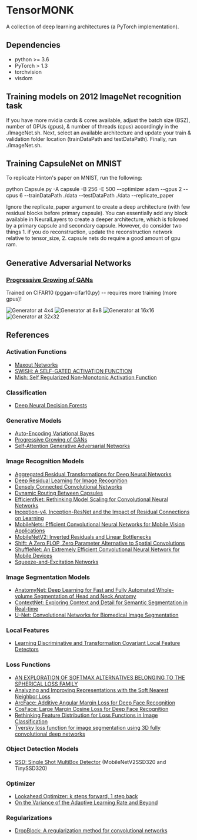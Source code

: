 # TensorMONK

A collection of deep learning architectures (a PyTorch implementation).

## Dependencies
* python >= 3.6
* PyTorch > 1.3
* torchvision
* visdom

## Training models on 2012 ImageNet recognition task

If you have more nvidia cards & cores available, adjust the batch size (BSZ), number of GPUs (gpus), & number of threads (cpus) accordingly in the ./ImageNet.sh. Next, select an available architecture and update your train & validation folder location (trainDataPath and testDataPath). Finally, run ./ImageNet.sh.

## Training CapsuleNet on MNIST

To replicate Hinton's paper on MNIST, run the following:

python Capsule.py -A capsule -B 256 -E 500 --optimizer adam --gpus 2 --cpus 6 --trainDataPath ./data --testDataPath ./data --replicate_paper

Ignore the replicate_paper argument to create a deep architecture (with few residual blocks before primary capsule). You can essentially add any block available in NeuralLayers to create a deeper architecture, which is followed by a primary capsule and secondary capsule. However, do consider two things 1. if you do reconstruction, update the reconstruction network relative to tensor_size, 2. capsule nets do require a good amount of gpu ram.

## Generative Adversarial Networks

### [Progressive Growing of GANs](https://arxiv.org/pdf/1710.10196.pdf)

Trained on CIFAR10 (pggan-cifar10.py) -- requires more training (more gpus)!

![Generator at 4x4](https://github.com/Tensor46/TensorMONK/blob/develop/models/pggan-cifar10-level1.gif)
![Generator at 8x8](https://github.com/tensor46/TensorMONK/blob/develop/models/pggan-cifar10-level2.gif)
![Generator at 16x16](https://github.com/tensor46/TensorMONK/blob/develop/models/pggan-cifar10-level3.gif)
![Generator at 32x32](https://github.com/tensor46/TensorMONK/blob/develop/models/pggan-cifar10-level4.gif)

## References

### Activation Functions
* [Maxout Networks](https://arxiv.org/pdf/1302.4389.pdf)
* [SWISH: A SELF-GATED ACTIVATION FUNCTION](https://arxiv.org/pdf/1710.05941v1.pdf)
* [Mish: Self Regularized Non-Monotonic Activation Function](https://arxiv.org/abs/1908.08681)

### Classification
* [Deep Neural Decision Forests](https://www.cv-foundation.org/openaccess/content_iccv_2015/papers/Kontschieder_Deep_Neural_Decision_ICCV_2015_paper.pdf)

### Generative Models
* [Auto-Encoding Variational Bayes](https://arxiv.org/pdf/1312.6114v10.pdf)
* [Progressive Growing of GANs](https://arxiv.org/pdf/1710.10196.pdf)
* [Self-Attention Generative Adversarial Networks](https://arxiv.org/pdf/1805.08318.pdf)

### Image Recognition Models
* [Aggregated Residual Transformations for Deep Neural Networks](https://arxiv.org/pdf/1611.05431.pdf)
* [Deep Residual Learning for Image Recognition](https://arxiv.org/pdf/1512.03385.pdf)
* [Densely Connected Convolutional Networks](https://arxiv.org/pdf/1608.06993.pdf)
* [Dynamic Routing Between Capsules](https://arxiv.org/pdf/1710.09829.pdf)
* [EfficientNet: Rethinking Model Scaling for Convolutional Neural Networks](https://arxiv.org/pdf/1905.11946.pdf)
* [Inception-v4, Inception-ResNet and the Impact of Residual Connections on Learning](https://arxiv.org/pdf/1602.07261.pdf)
* [MobileNets: Efficient Convolutional Neural Networks for Mobile Vision Applications](https://arxiv.org/pdf/1704.04861.pdf)
* [MobileNetV2: Inverted Residuals and Linear Bottlenecks](https://arxiv.org/pdf/1801.04381.pdf)
* [Shift: A Zero FLOP, Zero Parameter Alternative to Spatial Convolutions](https://arxiv.org/pdf/1711.08141.pdf)
* [ShuffleNet: An Extremely Efficient Convolutional Neural Network for Mobile Devices](https://arxiv.org/pdf/1707.01083.pdf)
* [Squeeze-and-Excitation Networks](https://arxiv.org/pdf/1709.01507.pdf)

### Image Segmentation Models
* [AnatomyNet: Deep Learning for Fast and Fully Automated Whole-volume Segmentation of Head and Neck Anatomy](https://arxiv.org/pdf/1808.05238.pdf)
* [ContextNet: Exploring Context and Detail for Semantic Segmentation in Real-time](https://arxiv.org/pdf/1805.04554.pdf)
* [U-Net: Convolutional Networks for Biomedical Image Segmentation](https://arxiv.org/pdf/1505.04597.pdf)

### Local Features
* [Learning Discriminative and Transformation Covariant Local Feature Detectors](http://openaccess.thecvf.com/content_cvpr_2017/papers/Zhang_Learning_Discriminative_and_CVPR_2017_paper.pdf)

### Loss Functions
* [AN EXPLORATION OF SOFTMAX ALTERNATIVES BELONGING TO THE SPHERICAL LOSS FAMILY](https://arxiv.org/pdf/1511.05042.pdf)
* [Analyzing and Improving Representations with the Soft Nearest Neighbor Loss](https://arxiv.org/pdf/1902.01889.pdf)
* [ArcFace: Additive Angular Margin Loss for Deep Face Recognition](https://arxiv.org/pdf/1801.07698.pdf)
* [CosFace: Large Margin Cosine Loss for Deep Face Recognition](https://arxiv.org/pdf/1801.09414.pdf)
* [Rethinking Feature Distribution for Loss Functions in Image Classification](https://arxiv.org/pdf/1803.02988.pdf)
* [Tversky loss function for image segmentation using 3D fully convolutional deep networks](https://arxiv.org/pdf/1706.05721.pdf)

### Object Detection Models
* [SSD: Single Shot MultiBox Detector](https://arxiv.org/pdf/1512.02325.pdf) (MobileNetV2SSD320 and TinySSD320)

### Optimizer
* [Lookahead Optimizer: k steps forward, 1 step back](https://arxiv.org/pdf/1907.08610.pdf)
* [On the Variance of the Adaptive Learning Rate and Beyond](https://arxiv.org/pdf/1908.03265v1.pdf)

### Regularizations
* [DropBlock: A regularization method for convolutional networks](https://arxiv.org/pdf/1810.12890.pdf)

